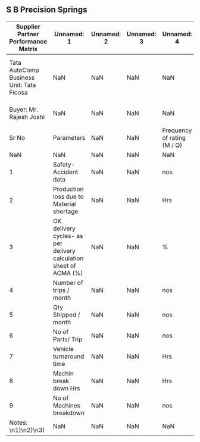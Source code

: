 ## S B Precision Springs
| Supplier Partner Performance Matrix | Unnamed: 1 | Unnamed: 2 | Unnamed: 3 | Unnamed: 4 | Unnamed: 5 | Unnamed: 6 | Unnamed: 7 | Unnamed: 8 | Unnamed: 9 | Unnamed: 10 | Unnamed: 11 | Unnamed: 12 | Unnamed: 13 | Unnamed: 14 | Unnamed: 15 | Unnamed: 16 | Unnamed: 17 | Unnamed: 18 | Unnamed: 19 |
| --- | --- | --- | --- | --- | --- | --- | --- | --- | --- | --- | --- | --- | --- | --- | --- | --- | --- | --- | --- |
| Tata AutoComp Business Unit: Tata Ficosa | NaN | NaN | NaN | NaN | NaN | NaN | NaN | NaN | NaN | NaN | Name of Supplier Partner: S. B. Precision Springs | NaN | NaN | NaN | NaN | NaN | NaN | NaN | NaN |
| Buyer: Mr. Rajesh Joshi | NaN | NaN | NaN | NaN | NaN | NaN | NaN | NaN | NaN | NaN | SPOC: Mr. Niranjan .B. Shinde | NaN | NaN | NaN | NaN | NaN | NaN | NaN | NaN |
| Sr No | Parameters | NaN | NaN | Frequency of rating (M / Q) | Rating | NaN | NaN | NaN | NaN | NaN | NaN | NaN | NaN | NaN | NaN | NaN | NaN | Responsible person | Remarks |
| NaN | NaN | NaN | NaN | NaN | Jan | Feb | Mar | Apr | May | Jun | Jul | Aug | Sep | Oct | Nov | Dec | Average | NaN | NaN |
| 1 | Safety- Accident data | NaN | NaN | nos | NaN | 0 | 0 | 0 | 0 | 0 | NaN | NaN | NaN | NaN | NaN | NaN | 0 | NaN | NaN |
| 2 | Production loss due to Material shortage | NaN | NaN | Hrs | NaN | 0 | 0 | 0 | 0 | 0 | NaN | NaN | NaN | NaN | NaN | NaN | 0 | NaN | NaN |
| 3 | OK delivery cycles- as per delivery calculation sheet of ACMA (%) | NaN | NaN | % | NaN | 100 | 100 | 100 | 100 | 100 | NaN | NaN | NaN | NaN | NaN | NaN | 100 | NaN | NaN |
| 4 | Number of trips / month | NaN | NaN | nos | NaN | 10 | 8 | 13 | 9 | 8 | NaN | NaN | NaN | NaN | NaN | NaN | 9.6 | NaN | NaN |
| 5 | Qty Shipped / month | NaN | NaN | nos | NaN | 262250 | 243500 | 359192 | 225350 | 208800 | NaN | NaN | NaN | NaN | NaN | NaN | 259818.4 | NaN | NaN |
| 6 | No of Parts/ Trip | NaN | NaN | nos | NaN | 26225 | 30437.5 | 27630.153846 | 25038.888889 | 26100 | NaN | NaN | NaN | NaN | NaN | NaN | NaN | NaN | NaN |
| 7 | Vehicle turnaround time | NaN | NaN | Hrs | NaN | 0.44 | 0.28 | 0.61 | 0.35 | 0.49 | NaN | NaN | NaN | NaN | NaN | NaN | 0.434 | NaN | NaN |
| 8 | Machin break down Hrs | NaN | NaN | Hrs | NaN | 0 | 0 | 0 | 0 | 0 | NaN | NaN | NaN | NaN | NaN | NaN | 0 | NaN | NaN |
| 9 | No of Machines breakdown | NaN | NaN | nos | NaN | 0 | 0 | 0 | 0 | 0 | NaN | NaN | NaN | NaN | NaN | NaN | 0 | NaN | NaN |
| Notes: \n1)\n2)\n3) | NaN | NaN | NaN | NaN | NaN | NaN | NaN | NaN | NaN | NaN | NaN | NaN | NaN | NaN | NaN | NaN | NaN | NaN | NaN |
